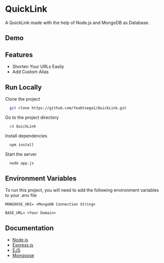 
# QuickLink

A QuickLink made with the help of Node.js and MongoDB as Database.
## Demo



## Features

- Shorten Your URLs Easily
- Add Custom Alias




## Run Locally

Clone the project

```bash
  git clone https://github.com/Yeabtsega1/QuickLink.git
```

Go to the project directory

```bash
  cd QuickLink
```

Install dependencies

```bash
  npm install
```

Start the server

```bash
  node app.js
```


## Environment Variables

To run this project, you will need to add the following environment variables to your .env file

`MONGOOSE_URI= <MongoDB Connection String>`

`BASE_URL= <Your Domain>`



## Documentation

- [Node.js](https://nodejs.org/en/docs/) 
- [Express.js](https://expressjs.com/)
- [EJS](https://ejs.co/#docs)
- [Mongoose](https://mongoosejs.com/docs/guide.html)

